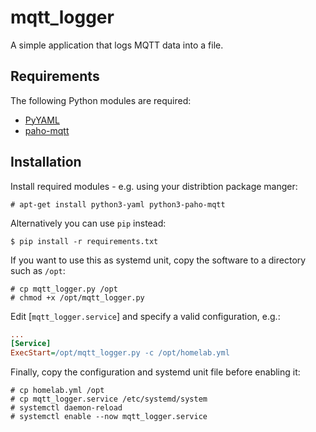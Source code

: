 # mqtt_logger

A simple application that logs MQTT data into a file.

## Requirements

The following Python modules are required:

- [PyYAML](https://pypi.org/project/PyYAML/)
- [paho-mqtt](https://pypi.org/project/paho-mqtt/)

## Installation

Install required modules - e.g. using your distribtion package manger:

```shell
# apt-get install python3-yaml python3-paho-mqtt
```

Alternatively you can use `pip` instead:

```shell
$ pip install -r requirements.txt
```

If you want to use this as systemd unit, copy the software to a directory such as `/opt`:

```shell
# cp mqtt_logger.py /opt
# chmod +x /opt/mqtt_logger.py
```

Edit [`mqtt_logger.service`] and specify a valid configuration, e.g.:

```ini
...
[Service]
ExecStart=/opt/mqtt_logger.py -c /opt/homelab.yml
```

Finally, copy the configuration and systemd unit file before enabling it:

```shell
# cp homelab.yml /opt
# cp mqtt_logger.service /etc/systemd/system
# systemctl daemon-reload
# systemctl enable --now mqtt_logger.service
```
